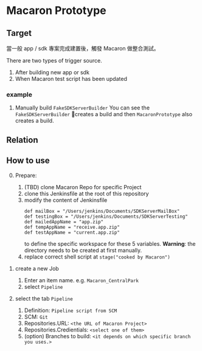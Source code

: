 # Macaron Prototype

## Target

當一般 app / sdk 專案完成建置後，觸發 Macaron 做整合測試。

There are two types of trigger source.
1. After building new app or sdk
2. When Macaron test script has been updated

### example
1. Manually build `FakeSDKServerBuilder`
    You can see the `FakeSDKServerBuilder` creates a build and then `MacaronPrototype` also creates a build.

## Relation


## How to use

0. Prepare:
    1. (TBD) clone Macaron Repo for specific Project
    2. clone this Jenkinsfile at the root of this repository
    3. modify the content of Jenkinsfile
        ```
        def mailBox = "/Users/jenkins/Documents/SDKServerMailBox"
        def testingBox = "/Users/jenkins/Documents/SDKServerTesting"
        def mailedAppName = "app.zip"
        def tempAppName = "receive.app.zip"
        def testAppName = "current.app.zip"
        ```
        to define the specific workspace for these 5 variables.
        **Warning**: the directory needs to be created at first manually.
    4. replace correct shell script at `stage("cooked by Macaron")`

1. create a new Job
    1. Enter an item name. e.g. `Macaron_CentralPark`
    2. select `Pipeline`

2. select the tab `Pipeline`
    1. Definition: `Pipeline script from SCM`
    2. SCM: `Git`
    3. Repositories.URL: `<the URL of Macaron Project>`
    4. Repositories.Credientials: `<select one of them>`
    5. (option) Branches to build: `<it depends on which specific branch you uses.>`

